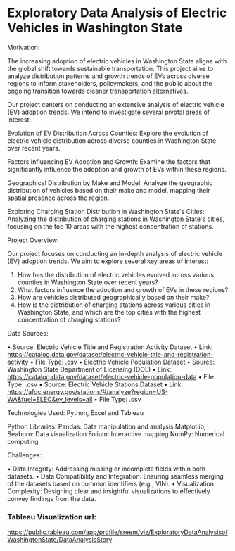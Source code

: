 # Exploratory Data Analysis of Electric Vehicles in Washington State

Motivation:

The increasing adoption of electric vehicles in Washington State aligns with the global shift towards sustainable transportation. This project aims to analyze distribution patterns and growth trends of EVs across diverse regions to inform stakeholders, policymakers, and the public about the ongoing transition towards cleaner transportation alternatives.

Our project centers on conducting an extensive analysis of electric vehicle (EV) adoption trends. We intend to investigate several pivotal areas of interest:

Evolution of EV Distribution Across Counties:
Explore the evolution of electric vehicle distribution across diverse counties in Washington State over recent years.

Factors Influencing EV Adoption and Growth:
Examine the factors that significantly influence the adoption and growth of EVs within these regions.

Geographical Distribution by Make and Model:
Analyze the geographic distribution of vehicles based on their make and model, mapping their spatial presence across the region.

Exploring Charging Station Distribution in Washington State's Cities:
Analyzing the distribution of charging stations in Washington State's cities, focusing on the top 10 areas with the highest concentration of stations. 

Project Overview:

Our project focuses on conducting an in-depth analysis of electric vehicle (EV) adoption trends. We aim to explore several key areas of interest:

1.	How has the distribution of electric vehicles evolved across various counties in Washington State over recent years?
2.	What factors influence the adoption and growth of EVs in these regions?
3.	How are vehicles distributed geographically based on their make?
4.	How is the distribution of charging stations across various cities in Washington State, and which are the top cities with the highest concentration of charging stations?

Data Sources:

•	Source: Electric Vehicle Title and Registration Activity Dataset
•	Link: https://catalog.data.gov/dataset/electric-vehicle-title-and-registration-activity
•	File Type: .csv
•	Electric Vehicle Population Dataset 
•	Source: Washington State Department of Licensing (DOL)
•	Link: https://catalog.data.gov/dataset/electric-vehicle-population-data
•	File Type: .csv
•	Source: Electric Vehicle Stations Dataset 
•	Link: https://afdc.energy.gov/stations/#/analyze?region=US-WA&fuel=ELEC&ev_levels=all
•	File Type: .csv


Technologies Used:
Python, Excel and Tableau

Python Libraries:
Pandas: Data manipulation and analysis
Matplotlib, Seaborn: Data visualization
Folium: Interactive mapping
NumPy: Numerical computing

Challenges:

•	Data Integrity: Addressing missing or incomplete fields within both datasets.
•	Data Compatibility and Integration: Ensuring seamless merging of the datasets based on common   identifiers (e.g., VIN).
•	Visualization Complexity: Designing clear and insightful visualizations to effectively convey findings from the data.

### Tableau Visualization url:

https://public.tableau.com/app/profile/sreem/viz/ExploratoryDataAnalysisofWashingtonState/DataAnalysisStory

